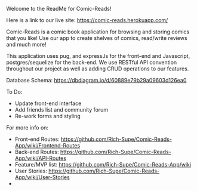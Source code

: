 Welcome to the ReadMe for Comic-Reads!

Here is a link to our live site:
https://comic-reads.herokuapp.com/

Comic-Reads is a comic book application for browsing and storing comics that you like! Use our app to create shelves of comics, read/write reviews and much more!

This application uses pug, and expressJs for the front-end and Javascript, postgres/sequelize for the back-end. We use RESTful API convention throughout our project as well as adding CRUD operations to our features.

Database Schema: https://dbdiagram.io/d/60889e79b29a09603d126ea0

To Do: 
* Update front-end interface
* Add friends list and community forum
* Re-work forms and styling

For more info on:
* Front-end Routes: https://github.com/Rich-Supe/Comic-Reads-App/wiki/Frontend-Routes
* Back-end Routes: https://github.com/Rich-Supe/Comic-Reads-App/wiki/API-Routes
* Feature/MVP list: https://github.com/Rich-Supe/Comic-Reads-App/wiki
* User Stories: https://github.com/Rich-Supe/Comic-Reads-App/wiki/User-Stories
*
